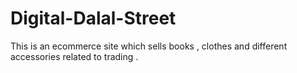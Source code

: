 # Digital-Dalal-Street

This is an ecommerce site which sells books , clothes and different accessories related to trading .

